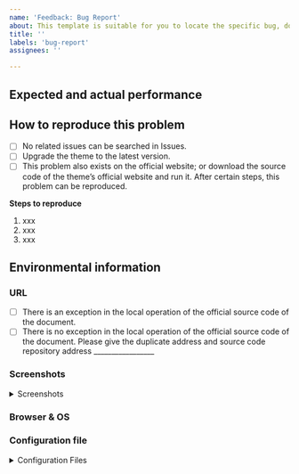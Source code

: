 ```yaml
---
name: 'Feedback: Bug Report'
about: This template is suitable for you to locate the specific bug, do not need to help. Report to developer to fix it.
title: ''
labels: 'bug-report'
assignees: ''

---
```


<!-- If you delete this template, we may close your issue without conducting an investigation. -->

## Expected and actual performance

<!-- Describe the problem you found in as much detail as possible, including the difference between expected and actual performance. -->


## How to reproduce this problem

<!-- If you did not follow the steps in the template to perform the self-check, we may not read your Issue. -->

<!-- Change [ ] to [x] to select. -->

- [ ] No related issues can be searched in Issues.
- [ ] Upgrade the theme to the latest version.
- [ ] This problem also exists on the official website; or download the source code of the theme’s official website and run it. After certain steps, this problem can be reproduced.

**Steps to reproduce**

<!-- If you are unable to provide detailed steps to reproduce, it means that you are not clear about this, we may close your issue and it is recommended to follow the help process. (If you have located a specific code location, you don’t need to fill in the recurring steps. -->

1. xxx
2. xxx
3. xxx


## Environmental information <!-- Please provide the following information -->

### URL
<!-- If there is an abnormality in the local operation using the source code of the official website of the document, you do not need to provide a the URL. -->

- [ ] There is an exception in the local operation of the official source code of the document.
- [ ] There is no exception in the local operation of the official source code of the document. Please give the duplicate address and source code repository address _________________

### Screenshots
<!-- Different systems and browsers may have different effects. Provide screenshots to help find problems. -->
<details><summary>Screenshots</summary>

<!-- Paste screenshot here -->

</details>

### Browser & OS

<!-- Browser & OS -->

### Configuration file <!-- Come back and complete when you ask for it, if you want to solve the problem quickly, you can write it directly -->
<details><summary>Configuration Files</summary>

#### Site Config

Paste here the modified part in `blog/_config.yml`

```yml


```

#### Theme Config

Paste here the modified part in `themes/volantis/_config.yml`

```yml


```

#### node.js & npm

Paste the output by `node -v && npm -v`

```


```

#### package.json

Paste the output by `npm ls --depth 0` here

```


```


</details>
